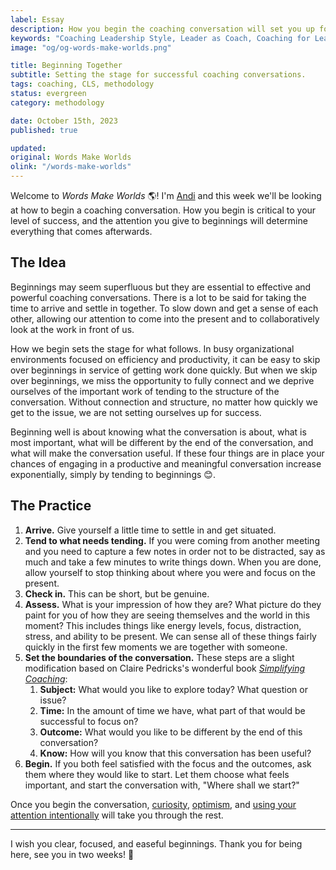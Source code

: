 ```yaml
---
label: Essay
description: How you begin the coaching conversation will set you up for success.
keywords: "Coaching Leadership Style, Leader as Coach, Coaching for Leaders, Manager as Coach"
image: "og/og-words-make-worlds.png"

title: Beginning Together
subtitle: Setting the stage for successful coaching conversations.
tags: coaching, CLS, methodology
status: evergreen
category: methodology

date: October 15th, 2023
published: true

updated:
original: Words Make Worlds
olink: "/words-make-worlds"
---
```


Welcome to _Words Make Worlds_ 🌎! I'm [Andi](https://methodandmatter.com/about) and this week we'll be looking at how to begin a coaching conversation. How you begin is critical to your level of success, and the attention you give to beginnings will determine everything that comes afterwards.

## The Idea
Beginnings may seem superfluous but they are essential to effective and powerful coaching conversations. There is a lot to be said for taking the time to arrive and settle in together. To slow down and get a sense of each other, allowing our attention to come into the present and to collaboratively look at the work in front of us.

How we begin sets the stage for what follows. In busy organizational environments focused on efficiency and productivity, it can be easy to skip over beginnings in service of getting work done quickly. But when we skip over beginnings, we miss the opportunity to fully connect and we deprive ourselves of the important work of tending to the structure of the conversation. Without connection and structure, no matter how quickly we get to the issue, we are not setting ourselves up for success.

Beginning well is about knowing what the conversation is about, what is most important, what will be different by the end of the conversation, and what will make the conversation useful. If these four things are in place your chances of engaging in a productive and meaningful conversation increase exponentially, simply by tending to beginnings 😊.

## The Practice

1. **Arrive.** Give yourself a little time to settle in and get situated.
2. **Tend to what needs tending.** If you were coming from another meeting and you need to capture a few notes in order not to be distracted, say as much and take a few minutes to write things down. When you are done, allow yourself to stop thinking about where you were and focus on the present.
3. **Check in.** This can be short, but be genuine.
4. **Assess.** What is your impression of how they are? What picture do they paint for you of how they are seeing themselves and the world in this moment? This includes things like energy levels, focus, distraction, stress, and ability to be present. We can sense all of these things fairly quickly in the first few moments we are together with someone.
5. **Set the boundaries of the conversation.** These steps are a slight modification based on Claire Pedricks's wonderful book [_Simplifying Coaching_](https://bookshop.org/p/books/simplifying-coaching-how-to-have-more-transformational-conversations-by-doing-less-claire-pedrick/15769790?ean=9780335249077):
	1. **Subject:** What would you like to explore today? What question or issue?
	2. **Time:** In the amount of time we have, what part of that would be successful to focus on?
	3. **Outcome:** What would you like to be different by the end of this conversation?
	4. **Know:** How will you know that this conversation has been useful?
6. **Begin.** If you both feel satisfied with the focus and the outcomes, ask them where they would like to start. Let them choose what feels important, and start the conversation with, "Where shall we start?"

Once you begin the conversation, ​[curiosity](https://methodandmatter.com/words-make-worlds/006/)​, [optimism](https://methodandmatter.com/words-make-worlds/005/)​, and ​[using your attention intentionally​](https://methodandmatter.com/words-make-worlds/004/) will take you through the rest.

---

I wish you clear, focused, and easeful beginnings. Thank you for being here, see you in two weeks! 🙌